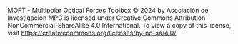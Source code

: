 MOFT - Multipolar Optical Forces Toolbox © 2024 by Asociación de Investigación MPC is licensed under Creative Commons Attribution-NonCommercial-ShareAlike 4.0 International. To view a copy of this license, visit https://creativecommons.org/licenses/by-nc-sa/4.0/
